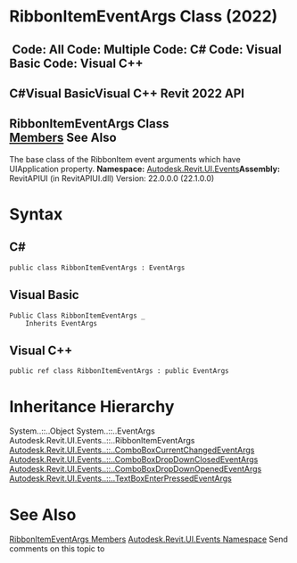 # RibbonItemEventArgs Class (2022)

﻿
 Code: All Code: Multiple Code: C# Code: Visual Basic Code: Visual C++   
---  
C#Visual BasicVisual C++
Revit 2022 API  
---  
RibbonItemEventArgs Class  
[Members](9a5f3f57-b9d5-2ae1-8acd-26b864641e20.md "RibbonItemEventArgs Members") See Also  
---  
The base class of the RibbonItem event arguments which have UIApplication property.
**Namespace:** [Autodesk.Revit.UI.Events](21d3e79a-2484-60b0-b4c6-5cf65cd96039.md "Autodesk.Revit.UI.Events Namespace")**Assembly:** RevitAPIUI (in RevitAPIUI.dll) Version: 22.0.0.0 (22.1.0.0)
# Syntax
C#  
---  
```text
public class RibbonItemEventArgs : EventArgs
```
  
Visual Basic  
---  
```text
Public Class RibbonItemEventArgs _
	Inherits EventArgs
```
  
Visual C++  
---  
```text
public ref class RibbonItemEventArgs : public EventArgs
```
  
# Inheritance Hierarchy
System..::..Object System..::..EventArgs Autodesk.Revit.UI.Events..::..RibbonItemEventArgs [Autodesk.Revit.UI.Events..::..ComboBoxCurrentChangedEventArgs](682bcbf4-9367-5b9d-0fcf-1a57885f3e65.md "ComboBoxCurrentChangedEventArgs Class") [Autodesk.Revit.UI.Events..::..ComboBoxDropDownClosedEventArgs](e2bf5805-fb7c-5285-3c22-08534cfce159.md "ComboBoxDropDownClosedEventArgs Class") [Autodesk.Revit.UI.Events..::..ComboBoxDropDownOpenedEventArgs](2e97a182-2f96-bc29-ac2b-529f8938043c.md "ComboBoxDropDownOpenedEventArgs Class") [Autodesk.Revit.UI.Events..::..TextBoxEnterPressedEventArgs](1e00abfd-8c82-f8ab-4231-6dca5f85af77.md "TextBoxEnterPressedEventArgs Class")
# See Also
[RibbonItemEventArgs Members](9a5f3f57-b9d5-2ae1-8acd-26b864641e20.md "RibbonItemEventArgs Members")
[Autodesk.Revit.UI.Events Namespace](21d3e79a-2484-60b0-b4c6-5cf65cd96039.md "Autodesk.Revit.UI.Events Namespace")
Send comments on this topic to 